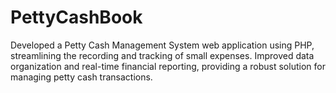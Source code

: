 # PettyCashBook
Developed a Petty Cash Management System web application using PHP, streamlining the recording and tracking of small expenses. Improved data organization and real-time financial reporting, providing a robust solution for managing petty cash transactions.
